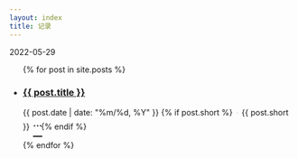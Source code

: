 ```yaml
---
layout: index
title: 记录
---
```


<div>2022-05-29</div>

<ul class="documents">
  {% for post in site.posts %}
    <li class="documents__item">
      <div class="document{% if post.english %} pure-english{% endif %}">
        <h3>
          <a href="{{ post.url }}" target="_self">
            <span>{{ post.title }}</span>
          </a>
        </h3>
        <p>
        <time class="pure-english">{{ post.date | date: "%m/%d, %Y" }}</time>
        {% if post.short %} <span style="color: #EFEFEF">&bull;</span><span> {{ post.short }}</span><a href="{{ post.url }}" style="position: relative;top: 9px;left: 6px;font-size: 1.4rem;">&dot;&dot;&dot;</a> {% endif %}
        </p>
      </div>
    </li>
  {% endfor %}
</ul>
